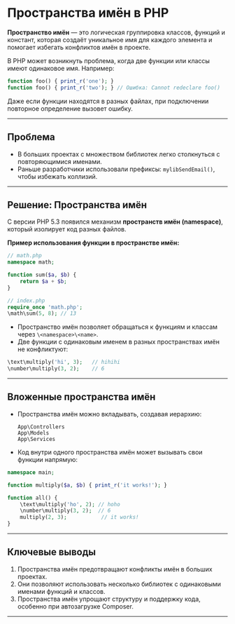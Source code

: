 # Пространства имён в PHP

**Пространство имён** — это логическая группировка классов, функций и констант, которая создаёт уникальное имя для каждого элемента и помогает избегать конфликтов имён в проекте.

В PHP может возникнуть проблема, когда две функции или классы имеют одинаковое имя. Например:

```php
function foo() { print_r('one'); }
function foo() { print_r('two'); } // Ошибка: Cannot redeclare foo()
```

Даже если функции находятся в разных файлах, при подключении повторное определение вызовет ошибку.

---

## Проблема

- В больших проектах с множеством библиотек легко столкнуться с повторяющимися именами.
- Раньше разработчики использовали префиксы: `mylibSendEmail()`, чтобы избежать коллизий.

---

## Решение: Пространства имён

С версии PHP 5.3 появился механизм **пространств имён (namespace)**, который изолирует код разных файлов.

**Пример использования функции в пространстве имён:**

```php
// math.php
namespace math;

function sum($a, $b) {
    return $a + $b;
}

// index.php
require_once 'math.php';
\math\sum(5, 8); // 13
```

- Пространство имён позволяет обращаться к функциям и классам через `\<namespace>\<name>`.
- Две функции с одинаковым именем в разных пространствах имён не конфликтуют:

```php
\text\multiply('hi', 3);   // hihihi
\number\multiply(3, 2);    // 6
```

---

## Вложенные пространства имён

- Пространства имён можно вкладывать, создавая иерархию:
    
    ```
    App\Controllers
    App\Models
    App\Services
    ```
    
- Код внутри одного пространства имён может вызывать свои функции напрямую:

```php
namespace main;

function multiply($a, $b) { print_r('it works!'); }

function all() {
    \text\multiply('ho', 2); // hoho
    \number\multiply(3, 2);  // 6
    multiply(2, 3);           // it works!
}
```

---

## Ключевые выводы

1. Пространства имён предотвращают конфликты имён в больших проектах.
2. Они позволяют использовать несколько библиотек с одинаковыми именами функций и классов.
3. Пространства имён упрощают структуру и поддержку кода, особенно при автозагрузке Composer.

---

